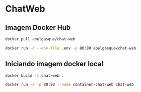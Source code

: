 # ChatWeb

## Imagem Docker Hub
``` bash
docker pull abelgasque/chat-web
```

``` bash
docker run -d --env-file .env -p 80:80 abelgasque/chat-web
```

## Iniciando imagem docker local

``` bash
docker build -t chat-web .
```

``` bash
docker run -d -p 80:80 --name container-chat-web chat-web
```